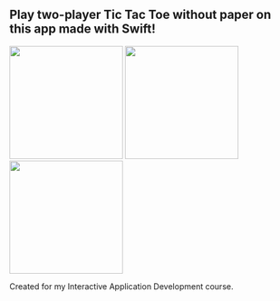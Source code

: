 ## Play two-player Tic Tac Toe without paper on this app made with Swift!

<img src="https://github.com/SabaMemon/TicTacToe/assets/58344531/864f776a-aac7-4e0b-b750-09e8e12adce4" width="200" />
<img src="https://github.com/SabaMemon/TicTacToe/assets/58344531/d909aa42-9031-4450-99e8-fdb20972eb7b" width="200" />
<img src="https://github.com/SabaMemon/TicTacToe/assets/58344531/5ba4322a-7887-4fa8-a72c-b6959638f387" width="200" />

Created for my Interactive Application Development course.
